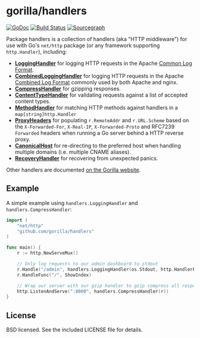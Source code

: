 gorilla/handlers
================
[![GoDoc](https://godoc.org/github.com/gorilla/handlers?status.svg)](https://godoc.org/github.com/gorilla/handlers) [![Build Status](https://travis-ci.org/gorilla/handlers.svg?branch=master)](https://travis-ci.org/gorilla/handlers)
[![Sourcegraph](https://sourcegraph.com/github.com/gorilla/handlers/-/badge.svg)](https://sourcegraph.com/github.com/gorilla/handlers?badge)


Package handlers is a collection of handlers (aka "HTTP middleware") for use
with Go's `net/http` package (or any framework supporting `http.Handler`), including:

* [**LoggingHandler**](https://godoc.org/github.com/gorilla/handlers#LoggingHandler) for logging HTTP requests in the Apache [Common Log
  Format](http://httpd.apache.org/docs/2.2/logs.html#common).
* [**CombinedLoggingHandler**](https://godoc.org/github.com/gorilla/handlers#CombinedLoggingHandler) for logging HTTP requests in the Apache [Combined Log
  Format](http://httpd.apache.org/docs/2.2/logs.html#combined) commonly used by
  both Apache and nginx.
* [**CompressHandler**](https://godoc.org/github.com/gorilla/handlers#CompressHandler) for gzipping responses.
* [**ContentTypeHandler**](https://godoc.org/github.com/gorilla/handlers#ContentTypeHandler) for validating requests against a list of accepted
  content types.
* [**MethodHandler**](https://godoc.org/github.com/gorilla/handlers#MethodHandler) for matching HTTP methods against handlers in a
  `map[string]http.Handler`
* [**ProxyHeaders**](https://godoc.org/github.com/gorilla/handlers#ProxyHeaders) for populating `r.RemoteAddr` and `r.URL.Scheme` based on the
  `X-Forwarded-For`, `X-Real-IP`, `X-Forwarded-Proto` and RFC7239 `Forwarded`
  headers when running a Go server behind a HTTP reverse proxy.
* [**CanonicalHost**](https://godoc.org/github.com/gorilla/handlers#CanonicalHost) for re-directing to the preferred host when handling multiple 
  domains (i.e. multiple CNAME aliases).
* [**RecoveryHandler**](https://godoc.org/github.com/gorilla/handlers#RecoveryHandler) for recovering from unexpected panics.

Other handlers are documented [on the Gorilla
website](https://www.gorillatoolkit.org/pkg/handlers).

## Example

A simple example using `handlers.LoggingHandler` and `handlers.CompressHandler`:

```go
import (
    "net/http"
    "github.com/gorilla/handlers"
)

func main() {
    r := http.NewServeMux()

    // Only log requests to our admin dashboard to stdout
    r.Handle("/admin", handlers.LoggingHandler(os.Stdout, http.HandlerFunc(ShowAdminDashboard)))
    r.HandleFunc("/", ShowIndex)

    // Wrap our server with our gzip handler to gzip compress all responses.
    http.ListenAndServe(":8000", handlers.CompressHandler(r))
}
```

## License

BSD licensed. See the included LICENSE file for details.

